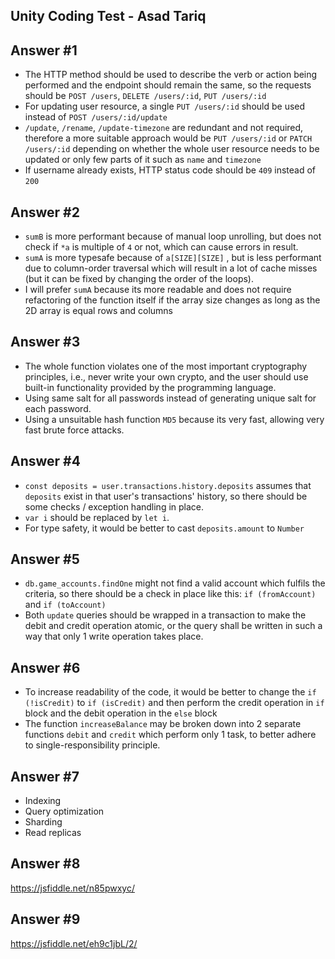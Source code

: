 ## Unity Coding Test - Asad Tariq


## Answer #1

 
 - The HTTP method should be used to describe the verb or action being performed and the endpoint should remain the same, so the requests should be `POST /users`, `DELETE /users/:id`, `PUT /users/:id`
 - For updating user resource, a single `PUT /users/:id` should be used instead of `POST /users/:id/update`
 - `/update`, `/rename`, `/update-timezone` are redundant and not required, therefore a more suitable approach would be `PUT /users/:id` or `PATCH /users/:id` depending on whether the whole user resource needs to be updated or only few parts of it such as `name` and `timezone`
 - If username already exists, HTTP status code should be `409` instead of `200`

## Answer #2

- `sumB` is more performant because of manual loop unrolling, but does not check if `*a` is multiple of `4` or not, which can cause errors in result.
- `sumA` is more typesafe because of `a[SIZE][SIZE]` , but is less performant due to column-order traversal which will result in a lot of cache misses (but it can be fixed by changing the order of the loops).
- I will prefer `sumA` because its more readable and does not require refactoring of the function itself if the array size changes as long as the 2D array is equal rows and columns

## Answer #3
- The whole function violates one of the most important cryptography principles, i.e., never write your own crypto, and the user should use built-in functionality provided by the programming language.
- Using same salt for all passwords instead of generating unique salt for each password.
- Using a unsuitable hash function `MD5` because its very fast, allowing very fast brute force attacks.

## Answer #4
- `const deposits = user.transactions.history.deposits` assumes that `deposits` exist in that user's transactions' history, so there should be some checks / exception handling in place.
- `var i` should be replaced by `let i`.
- For type safety, it would be better to cast `deposits.amount` to `Number`

## Answer #5
- `db.game_accounts.findOne` might not find a valid account which fulfils the criteria, so there should be a check in place like this: `if (fromAccount)` and `if (toAccount)`
- Both `update` queries should be wrapped in a transaction to make the debit and credit operation atomic, or the query shall be written in such a way that only 1 write operation takes place.
## Answer #6
- To increase readability of the code, it would be better to change the `if (!isCredit)` to `if (isCredit)` and then perform the credit operation in `if` block and the debit operation in the `else` block
- The function `increaseBalance` may be broken down into 2 separate functions `debit` and `credit` which perform only 1 task, to better adhere to single-responsibility principle.
## Answer #7
- Indexing
- Query optimization
- Sharding
- Read replicas
## Answer #8
https://jsfiddle.net/n85pwxyc/
## Answer #9
https://jsfiddle.net/eh9c1jbL/2/
